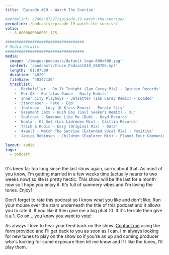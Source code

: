 ```yaml
---
title: 'Episode #19 - Watch The Sunrise'

#permalink: /2006/07/27/episode-19-watch-the-sunrise/
permalink: /podcasts/episode-19-watch-the-sunrise/
votio:
  - 8.6800000000001,125,

###################################
# Media details
###################################
media:
  image: '/images/podcasts/default-logo-600x600.jpg'
  content: '/podcasts/Cruze_Podcast019_260706.mp3'
  length: '01:07:09'
  duration: '4029'
  fileSize: '48347136'
  tracklist:
    - 'Rockefeller - Do It Tonight (Ian Carey Mix) - Spinnin Records'
    - 'Per QX - Buffalos Dance - Nasty Habits'
    - 'Inner City Playboys - Jetsetter (Ian Carey Remix) - Loaded'
    - 'Starchaser - Fate - Ego'
    - 'Jealousy - Lucy (K-Klass Remix) - Purple City'
    - 'Basement Jaxx - Hush Boy (Soul Seekerz Remix) - XL'
    - 'Soulcast - Someone Like Me (Dub) - Oxyd Records'
    - 'Nuala - El Sol (Los Ladrones Mix) - Caitlin Records'
    - 'Trick & Kubic - Easy (Original Mix) - Data'
    - 'Axwell - Watch The Sunrise (Extended Vocal Mix) - Positiva'
    - 'Janice Robinson - Children (Explorer Mix) - Planet Four Communications'

layout: audio
tags:
  - podcast
---
```


It's been far too long since the last show again, sorry about that. As most of you know, I'm getting married in a few weeks time (actually nearer to two weeks now) so life is pretty hectic. This show will be the last for a month now so I hope you enjoy it. It's full of summery vibes and I'm loving the tunes. Enjoy!

Don't forget to rate this podcast so I know what you like and don't like. Run your mouse over the stars underneath the title of this podcast and it allows you to rate it. If you like it then give me a big phat 10. If it's terrible then give it a 1. Go on... you know you want to vote!

As always I love to hear your feed back on the show. [Contact me][16] using the form provided and I'll get back to you as soon as I can. I'm always looking for new tunes to play on the show so if you're an up and coming producer who's looking for some exposure then let me know and if I like the tunes, I'll play them.

[1]: http://www.ian45carey.com/
[2]: http://www.spinninrecords.nl/
[3]: http://www.perqx.com/
[4]: http://www.loadedrecords.com/
[5]: http://www.oxyd.it/oxyd_html/oxyd_artists_starchaser.htm
[6]: http://www.purplecitymusic.com/
[7]: http://www.basementjaxx.co.uk/
[8]: http://www.soulseekerz.com/
[9]: http://www.oxyd.it/
[10]: http://www.caitlinrecords.com/artists/page9/page9.html
[11]: http://www.caitlinrecords.com/
[12]: http://www.trick-kubic.de/
[13]: http://www.ministryofsound.com/home/
[14]: http://www.axwell.co.uk/
[15]: http://www.positivarecords.com/
[16]: /contact
